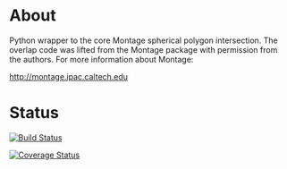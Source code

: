 About
=====

Python wrapper to the core Montage spherical polygon intersection. The overlap
code was lifted from the Montage package with permission from the authors. For
more information about Montage:

http://montage.ipac.caltech.edu

Status
======

[![Build Status](https://travis-ci.org/astrofrog/reproject.png?branch=master)](https://travis-ci.org/astrofrog/reproject)

[![Coverage Status](https://coveralls.io/repos/astrofrog/reproject/badge.png?branch=master)](https://coveralls.io/r/astrofrog/reproject?branch=master)
